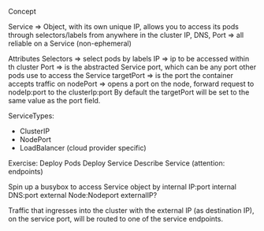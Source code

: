 
Concept

Service => Object, with its own unique IP, allows you to access its pods through selectors/labels from anywhere in the cluster
IP, DNS, Port => all reliable on a Service (non-ephemeral)

Attributes
Selectors => select pods by labels
IP => ip to be accessed within th cluster
Port => is the abstracted Service port, which can be any port other pods use to access the Service
targetPort => is the port the container accepts traffic on
nodePort => opens a port on the node, forward request to nodeIp:port to the clusterIp:port
By default the targetPort will be set to the same value as the port field.

ServiceTypes:
- ClusterIP
- NodePort
- LoadBalancer (cloud provider specific)

Exercise: 
Deploy Pods
Deploy Service
Describe Service (attention: endpoints)

Spin up a busybox to access Service object by 
  internal IP:port
  internal DNS:port
  external Node:Nodeport
  externalIP?

Traffic that ingresses into the cluster with the external IP (as destination IP), on the service port, will be routed to one of the service endpoints. 
